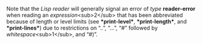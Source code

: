  

Note that the *Lisp reader* will generally signal an error of *type* **reader-error** when reading an *expression*&#60;sub&#62;2&#60;/sub&#62; that has been abbreviated because of length or level limits (see **\*print-level\***, **\*print-length\***, and **\*print-lines\***) due to restrictions on “..”, “...”, “#” followed by *whitespace*&#60;sub&#62;1&#60;/sub&#62;, and “#)”. 
